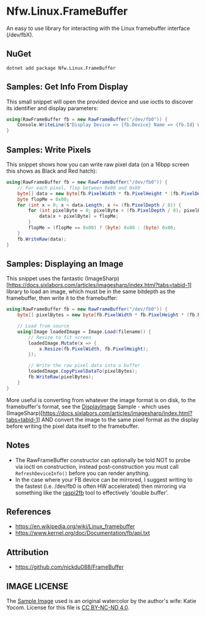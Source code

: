 # Nfw.Linux.FrameBuffer

An easy to use library for interacting with the Linux framebuffer interface (/dev/fbX).

## NuGet

```dotnet add package Nfw.Linux.FrameBuffer```

## Samples: Get Info From Display

This small snippet will open the provided device and use ioctls to discover its identifier and display parameters:

```csharp
using(RawFrameBuffer fb = new RawFrameBuffer("/dev/fb0")) {
    Console.WriteLine($"Display Device => {fb.Device} Name => {fb.Id} Width => {fb.PixelWidth} Height => {fb.PixelHeight} Bpp => {fb.PixelDepth}");
}
```

## Samples: Write Pixels

This snippet shows how you can write raw pixel data (on a 16bpp screen this shows as Black and Red hatch):

```csharp
using(RawFrameBuffer fb = new RawFrameBuffer("/dev/fb0")) {                
    // For each pixel, flop between 0x00 and 0x80
    byte[] data = new byte[fb.PixelWidth * fb.PixelHeight * (fb.PixelDepth / 8)];
    byte flopMe = 0x00;
    for (int x = 0; x < data.Length; x += (fb.PixelDepth / 8)) {
        for (int pixelByte = 0; pixelByte < (fb.PixelDepth / 8); pixelByte++) {
            data[x + pixelByte] = flopMe;                    
        }
        flopMe = (flopMe == 0x00) ? (byte) 0x80 : (byte) 0x00;
    }
    fb.WriteRaw(data);    
}
```

## Samples: Displaying an Image

This snippet uses the fantastic (ImageSharp)[https://docs.sixlabors.com/articles/imagesharp/index.html?tabs=tabid-1] library to load an image, which must be in the same bitdepth as the framebuffer, then write it to the framebuffer:

```csharp
using(RawFrameBuffer fb = new RawFrameBuffer("/dev/fb0")) {                
    byte[] pixelBytes = new byte[fb.PixelWidth * fb.PixelHeight * (fb.PixelDepth / 8)];

    // Load from source
    using(Image loadedImage = Image.Load(filename)) {
        // Resize to fit screen
        loadedImage.Mutate(x => {            
            x.Resize(fb.PixelWidth, fb.PixelHeight);            
        });

        // Write the raw pixel data into a buffer
        loadedImage.CopyPixelDataTo(pixelBytes);
        fb.WriteRaw(pixelBytes);
    }
}
```

More useful is converting from whatever the image format is on disk, to the framebuffer's format, see the [DisplayImage](https://github.com/nate-yocom/Nfw.Linux.FrameBuffer/tree/main/samples/DisplayImage) Sample - which uses (ImageSharp)[https://docs.sixlabors.com/articles/imagesharp/index.html?tabs=tabid-1] AND convert the image to the same pixel format as the display before writing the pixel data itself to the framebuffer. 

## Notes

- The RawFrameBuffer constructor can optionally be told NOT to probe via ioctl on construction, instead post-construction you must call ```RefreshDeviceInfo()``` before you can render anything.
- In the case where your FB device can be mirrored, I suggest writing to the fastest (i.e. /dev/fb0 is often HW accelerated) then mirroring via something like the [raspi2fb](https://github.com/AndrewFromMelbourne/raspi2fb) tool to effectively 'double buffer'.

## References
- https://en.wikipedia.org/wiki/Linux_framebuffer
- https://www.kernel.org/doc/Documentation/fb/api.txt

## Attribution
- https://github.com/nickdu088/FrameBuffer

## IMAGE LICENSE

The [Sample Image](https://github.com/nate-yocom/Nfw.Linux.FrameBuffer/blob/main/samples/DisplayImage/images/fall-leaf-keyocom.jpg) used is an original watercolor by the author's wife: Katie Yocom.  License for this file is [CC BY-NC-ND 4.0](https://creativecommons.org/licenses/by-nc-nd/4.0/).